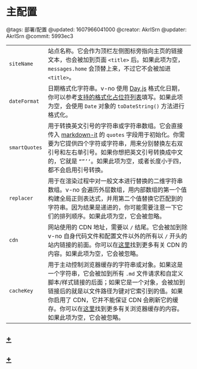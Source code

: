 # 主配置

@tags: 部署/配置
@updated: 1607966041000
@creator: AkrISrn
@updater: AkrISrn
@commit: 5993ec3

| | |
| - | - |
| `siteName` | 站点名称。它会作为顶栏左侧图标旁指向主页的链接文本，也会被加到页面 `<title>` 后。如果此项为空，`messages.home` 会顶替上来，不过它不会被加进 `<title>`。 |
| `dateFormat` | 日期格式化字符串。v-no 使用 [Day.js](https://github.com/iamkun/dayjs) 格式化日期，你可以参考[支持的格式化占位符列表](https://day.js.org/docs/zh-CN/display/format)填写。如果此项为空，会使用 `Date` 对象的 `toDateString()` 方法进行格式化。 |
| `smartQuotes` | 用于转换英文引号的字符串或字符串数组。它会直接传入 [markdown-it](https://github.com/markdown-it/markdown-it#init-with-presets-and-options) 的 `quotes` 字段用于初始化。你需要为它提供四个字符或字符串，用来分别替换左右双引号和左右单引号。如果你想把英文引号转换成中文的，它就是 `“”’‘`。如果此项为空，或者长度小于四，都不会启用引号转换。 |
| `replacer` | 用于在渲染过程中对一般文本进行替换的二维字符串数组。v-no 会遍历外层数组，用内部数组的第一个值构建全局正则表达式，并用第二个值替换它匹配到的字符串。因为结果是递进的，你可能需要注意一下它们的排列顺序。如果此项为空，它会被忽略。 |
| `cdn` | 网站使用的 CDN 地址，需要以 `/` 结尾。它会被加到除 v-no 自身代码文件和配置文件以外的所有以 `/` 开头的站内链接的前面。你可以在[这里](/docs/cdn.md "#")找到更多有关 CDN 的内容。如果此项为空，它会被忽略。 |
| `cacheKey` | 用于主动控制浏览器缓存的字符串或对象。如果这是一个字符串，它会被加到所有 `.md` 文件请求和自定义脚本/样式链接的后面；如果它是一个对象，会被加到链接后的就是以文件路径为键对它索引到的值。如果你启用了 CDN，它并不能保证 CDN 会刷新它的缓存。你可以在[这里](/docs/browser-cache.md "#")找到更多有关浏览器缓存的内容。如果此项为空，它会被忽略。 |

## [+](/docs/conf-paths.md)

## [+](/docs/conf-messages.md)
